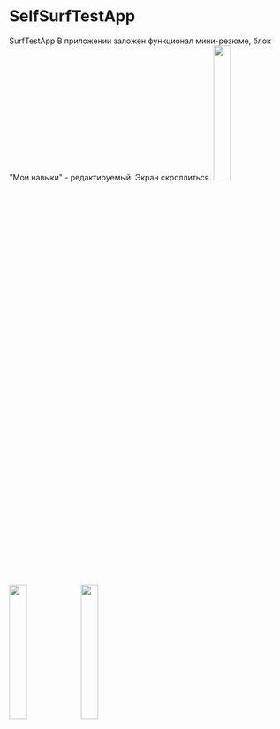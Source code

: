 # SelfSurfTestApp
SurfTestApp
В приложении заложен функционал мини-резюме, блок "Мои навыки" - редактируемый. Экран скроллиться.
<img src="![IMG_0523](https://github.com/OttoDzh/SelfSurfTestApp/assets/111577951/23c7f393-98a1-428e-ab41-1fec2c2b0b8d)" width=25% height=25%> 
<img src="![IMG_0524](https://github.com/OttoDzh/SelfSurfTestApp/assets/111577951/a10a5ae0-9b8c-421e-957f-c09089d8f3db)" width=25% height=25%> 
<img src="![IMG_0525](https://github.com/OttoDzh/SelfSurfTestApp/assets/111577951/24e558d1-9f76-44c9-867a-93acfc0d330f)" width=25% height=25%> 
